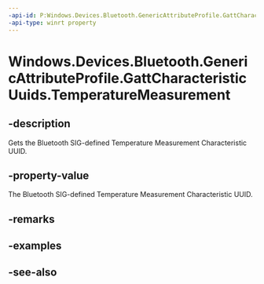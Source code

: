 ```yaml
---
-api-id: P:Windows.Devices.Bluetooth.GenericAttributeProfile.GattCharacteristicUuids.TemperatureMeasurement
-api-type: winrt property
---
```


<!-- Property syntax
public System.Guid TemperatureMeasurement { get; }
-->

# Windows.Devices.Bluetooth.GenericAttributeProfile.GattCharacteristicUuids.TemperatureMeasurement

## -description
Gets the Bluetooth SIG-defined Temperature Measurement Characteristic UUID.

## -property-value
The Bluetooth SIG-defined Temperature Measurement Characteristic UUID.

## -remarks

## -examples

## -see-also
